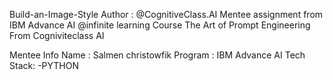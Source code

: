 Build-an-Image-Style
Author : @CognitiveClass.AI
Mentee assignment from IBM Advance AI @infinite learning Course The Art of Prompt Engineering From Cogniviteclass AI

Mentee Info
Name : Salmen christowfik
Program : IBM Advance AI
Tech Stack: -PYTHON
